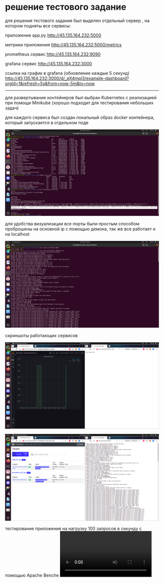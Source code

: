 # решение тестового задание

для решения тестового задания был выделен отдельный сервер , на котором подняты все сервисы:

приложение app.py
http://45.135.164.232:5000

метрики приложения
http://45.135.164.232:5000/metrics

prometheus сервис
http://45.135.164.232:9090

grafana сервис
http://45.135.164.232:3000

ссылка на график в grafana  (обновление каждые 5 секунд)
http://45.135.164.232:3000/d/_eX4mpl3/example-dashboard?orgId=1&refresh=5s&from=now-5m&to=now

_____________________________________________________________________________________________________________

для развертывание контейнеров был выбран Kubernetes с реализацией при помощи Minikube (хорошо подходит для тестирования небольших задач)

для каждого сервиса был создан локальный образ docker контейнера, который запускается в отдельном поде 

![ScreenShot](/screenshots/1.png)

для удобства визуализации все порты были простым способом проброшены на основной ip c помощью демона, так же все работает и на localhost


![ScreenShot](/screenshots/5.png)



скриншоты работающих сервисов

![ScreenShot](/screenshots/3.png)

![ScreenShot](/screenshots/4.png)


тестирование приложения на нагрузку 100 запросов в секундy с помощью Apache Benche
![Watch the video](/screenshots/simplescreenrecorder-2022-07-29_00.30.16.mkv)

